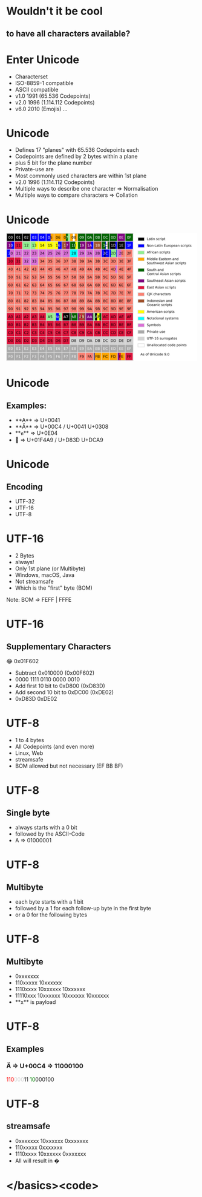 # Wouldn't it be cool

## to have **all** characters available?



# Enter Unicode

* <!-- .element: class="fragment"-->Characterset
* <!-- .element: class="fragment"-->ISO-8859-1 compatible
* <!-- .element: class="fragment"-->ASCII compatible
* <!-- .element: class="fragment"-->v1.0 1991 (65.536 Codepoints)
* <!-- .element: class="fragment"-->v2.0 1996 (1.114.112 Codepoints)
* <!-- .element: class="fragment"-->v6.0 2010 (Emojis) …




# Unicode

* <!-- .element: class="fragment"-->Defines 17 "planes" with 65.536 Codepoints each
* <!-- .element: class="fragment"-->Codepoints are defined by 2 bytes within a plane
* <!-- .element: class="fragment"-->plus 5 bit for the plane number
* <!-- .element: class="fragment"-->Private-use are
* <!-- .element: class="fragment"-->Most commonly used characters are within 1st plane
* <!-- .element: class="fragment"-->v2.0 1996 (1.114.112 Codepoints)
* <!-- .element: class="fragment"-->Multiple ways to describe one character => Normalisation
* <!-- .element: class="fragment"-->Multiple ways to compare characters => Collation



# Unicode

![Unicode Base plane](../resources/Roadmap_to_Unicode_BMP.svg)



# Unicode

## Examples:

* <!-- .element: class="fragment"-->**A** => U+0041
* <!-- .element: class="fragment"-->**Ä** => U+00C4 / U+0041 U+0308
* <!-- .element: class="fragment"-->**ค** => U+0E04
* <!-- .element: class="fragment"-->💩 => U+01F4A9 / U+D83D U+DCA9



# Unicode

## Encoding

* <!-- .element: class="fragment"-->UTF-32
* <!-- .element: class="fragment"-->UTF-16
* <!-- .element: class="fragment"-->UTF-8



# UTF-16

* <!-- .element: class="fragment"-->2 Bytes
* <!-- .element: class="fragment"-->always!
* <!-- .element: class="fragment"-->Only 1st plane (or Multibyte)
* <!-- .element: class="fragment"-->Windows, macOS, Java
* <!-- .element: class="fragment"-->Not streamsafe
* <!-- .element: class="fragment"-->Which is the "first" byte (BOM)

Note: BOM => FEFF | FFFE



# UTF-16
## Supplementary Characters

😂 0x01F602

* <!-- .element: class="fragment"-->Subtract 0x010000 (0x00F602)
* <!-- .element: class="fragment"-->0000 1111 0110 0000 0010
* <!-- .element: class="fragment"-->Add first 10 bit to 0xD800 (0xD83D)
* <!-- .element: class="fragment"-->Add second 10 bit to 0xDC00 (0xDE02)
* <!-- .element: class="fragment"-->0xD83D 0xDE02



# UTF-8

* <!-- .element: class="fragment"-->1 to 4 bytes
* <!-- .element: class="fragment"-->All Codepoints (and even more)
* <!-- .element: class="fragment"-->Linux, Web
* <!-- .element: class="fragment"-->streamsafe
* <!-- .element: class="fragment"-->BOM allowed but not necessary (EF BB BF)



# UTF-8

## Single byte

* <!-- .element: class="fragment"-->always starts with a 0 bit
* <!-- .element: class="fragment"-->followed by the ASCII-Code
* <!-- .element: class="fragment"-->A => 01000001



# UTF-8

## Multibyte

* <!-- .element: class="fragment"-->each byte starts with a 1 bit
* <!-- .element: class="fragment"-->followed by a 1 for each follow-up byte in the first byte
* <!-- .element: class="fragment"-->or a 0 for the following bytes



# UTF-8

## Multibyte

* <!-- .element: class="fragment"-->0xxxxxxx
* <!-- .element: class="fragment"-->110xxxxx 10xxxxxx
* <!-- .element: class="fragment"-->1110xxxx 10xxxxxx 10xxxxxx
* <!-- .element: class="fragment"-->11110xxx 10xxxxxx 10xxxxxx 10xxxxxx
* <!-- .element: class="fragment"-->**x** is payload



# UTF-8

## Examples

### **Ä** => U+00C4 => 11000100

<span style="color:red">110</span><span style="color:lightgray">000</span>11 <span style="color:green">10</span>000100



# UTF-8

## streamsafe

* <!-- .element: class="fragment"-->0xxxxxxx 10xxxxxx 0xxxxxxx
* <!-- .element: class="fragment"-->110xxxxx 0xxxxxxx
* <!-- .element: class="fragment"-->1110xxxx 10xxxxxx 0xxxxxxx
* <!-- .element: class="fragment"--> All will result in �



# &lt;/basics>&lt;code>
